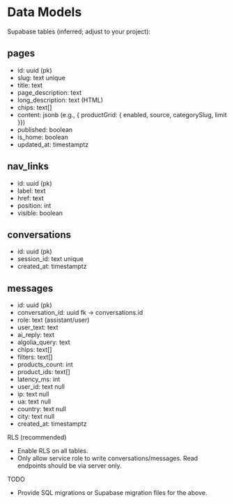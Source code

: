 # Data Models

Supabase tables (inferred; adjust to your project):

## pages
- id: uuid (pk)
- slug: text unique
- title: text
- page_description: text
- long_description: text (HTML)
- chips: text[]
- content: jsonb (e.g., { productGrid: { enabled, source, categorySlug, limit }})
- published: boolean
- is_home: boolean
- updated_at: timestamptz

## nav_links
- id: uuid (pk)
- label: text
- href: text
- position: int
- visible: boolean

## conversations
- id: uuid (pk)
- session_id: text unique
- created_at: timestamptz

## messages
- id: uuid (pk)
- conversation_id: uuid fk -> conversations.id
- role: text (assistant/user)
- user_text: text
- ai_reply: text
- algolia_query: text
- chips: text[]
- filters: text[]
- products_count: int
- product_ids: text[]
- latency_ms: int
- user_id: text null
- ip: text null
- ua: text null
- country: text null
- city: text null
- created_at: timestamptz

RLS (recommended)
- Enable RLS on all tables.
- Only allow service role to write conversations/messages. Read endpoints should be via server only.

TODO
- Provide SQL migrations or Supabase migration files for the above.
